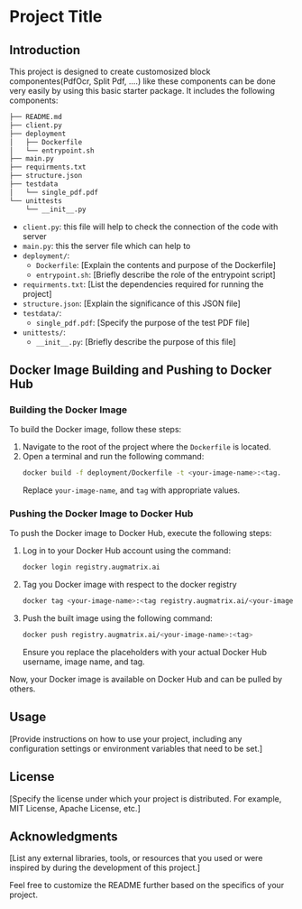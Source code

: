 # Project Title

## Introduction
This project is designed to create customosized block componentes(PdfOcr, Split Pdf, ....) like these components can be done very easily by using this basic starter package. It includes the following components:
```bash 
├── README.md
├── client.py
├── deployment
│   ├── Dockerfile
│   └── entrypoint.sh
├── main.py
├── requirments.txt
├── structure.json
├── testdata
│   └── single_pdf.pdf
└── unittests
    └── __init__.py
```
- `client.py`: this file will help to check the connection of the code with server
- `main.py`: this the server file which can help to 
- `deployment/`:
  - `Dockerfile`: [Explain the contents and purpose of the Dockerfile]
  - `entrypoint.sh`: [Briefly describe the role of the entrypoint script]
- `requirments.txt`: [List the dependencies required for running the project]
- `structure.json`: [Explain the significance of this JSON file]
- `testdata/`:
  - `single_pdf.pdf`: [Specify the purpose of the test PDF file]
- `unittests/`:
  - `__init__.py`: [Briefly describe the purpose of this file]

## Docker Image Building and Pushing to Docker Hub

### Building the Docker Image
To build the Docker image, follow these steps:

1. Navigate to the root of the project where the `Dockerfile` is located.
2. Open a terminal and run the following command:
   ```bash
   docker build -f deployment/Dockerfile -t <your-image-name>:<tag.
   ```
   Replace  `your-image-name`, and `tag` with appropriate values.

### Pushing the Docker Image to Docker Hub
To push the Docker image to Docker Hub, execute the following steps:

1. Log in to your Docker Hub account using the command:
   ```bash
   docker login registry.augmatrix.ai 
   ```
2. Tag you Docker image with respect to the  docker registry 
	```bash 
	docker tag <your-image-name>:<tag registry.augmatrix.ai/<your-image-name>:<tag>>
	```
3. Push the built image using the following command:

   ```bash
   docker push registry.augmatrix.ai/<your-image-name>:<tag>
   ```
   Ensure you replace the placeholders with your actual Docker Hub username, image name, and tag.

Now, your Docker image is available on Docker Hub and can be pulled by others.

## Usage
[Provide instructions on how to use your project, including any configuration settings or environment variables that need to be set.]

## License
[Specify the license under which your project is distributed. For example, MIT License, Apache License, etc.]

## Acknowledgments
[List any external libraries, tools, or resources that you used or were inspired by during the development of this project.]

Feel free to customize the README further based on the specifics of your project.

